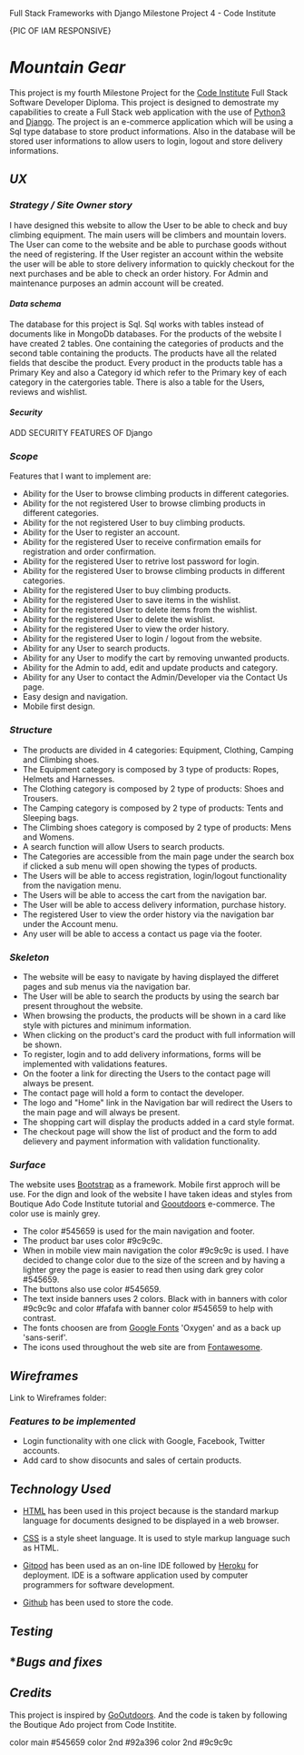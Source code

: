 Full Stack Frameworks with Django Milestone Project 4 - Code Institute

{PIC OF IAM RESPONSIVE}

# **_Mountain Gear_**

This project is my fourth Milestone Project for the [Code Institute](https://codeinstitute.net/) Full Stack Software Developer Diploma. This project is designed to demostrate my capabilities to create a Full Stack web application with the use of [Python3](https://www.python.org/download/releases/3.0/) and 
[Django](https://www.djangoproject.com/). The project is an e-commerce application which will be using a Sql type database to store product informations. Also in the database will be stored user informations to allow users to login, logout and store delivery informations.


## **_UX_**  
### **_Strategy / Site Owner story_**

I have designed this website to allow the User to be able to check and buy climbing equipment. The main users will be climbers and mountain lovers. The User can come to the website and be able to purchase goods without the need of registering. If the User register an account within the website the user will be able to store delivery information to quickly checkout for the next purchases and be able to check an order history. For Admin and maintenance purposes an admin account will be created.

#### **_Data schema_**

The database for this project is Sql. Sql works with tables instead of documents like in MongoDb databases. For the products of the website I have created 2 tables. One containing the categories of products and the second table containing the products. The products have all the related fields that descibe the product. Every product in the products table has a Primary Key and also a Category id which refer to the Primary key of each category in the catergories table.
There is also a table for the Users, reviews and wishlist.

#### **_Security_**
ADD SECURITY FEATURES OF Django

### **_Scope_**

Features that I want to implement are:

* Ability for the User to browse climbing products in different categories.
* Ability for the not registered User to browse climbing products in different categories.
* Ability for the not registered User to buy climbing products.
* Ability for the User to register an account. 
* Ability for the registered User to receive confirmation emails for registration and order confirmation.
* Ability for the registered User to retrive lost password for login.
* Ability for the registered User to browse climbing products in different categories.
* Ability for the registered User to buy climbing products.
* Ability for the registered User to save items in the wishlist.
* Ability for the registered User to delete items from the wishlist.
* Ability for the registered User to delete the wishlist.
* Ability for the registered User to view the order history.
* Ability for the registered User to login / logout from the website.
* Ability for any User to search products.
* Ability for any User to modify the cart by removing unwanted products.
* Ability for the Admin to add, edit and update products and category.
* Ability for any User to contact the Admin/Developer via the Contact Us page.
* Easy design and navigation.
* Mobile first design.


### **_Structure_**

* The products are divided in 4 categories: Equipment, Clothing, Camping and Climbing shoes.  
* The Equipment category is composed by 3 type of products: Ropes, Helmets and Harnesses.
* The Clothing category is composed by 2 type of products: Shoes and Trousers.
* The Camping category is composed by 2 type of products: Tents and Sleeping bags.
* The Climbing shoes category is composed by 2 type of products: Mens and Womens.
* A search function will allow Users to search products.  
* The Categories are accessible from the main page under the search box if clicked a sub menu will open showing the types of products.  
* The Users will be able to access registration, login/logout functionality from the navigation menu.  
* The Users will be able to access the cart from the navigation bar.
* The User will be able to access delivery information, purchase history.
* The registered User to view the order history via the navigation bar under the Account menu.
* Any user will be able to access a contact us page via the footer.


### **_Skeleton_**

* The website will be easy to navigate by having displayed the differet pages and sub menus via the navigation bar.
* The User will be able to search the products by using the search bar present throughout the website.
* When browsing the products, the products will be shown in a card like style with pictures and minimum information.
* When clicking on the product's card the product with full information will be shown.
* To register, login and to add delivery informations, forms will be implemented with validations features.
* On the footer a link for directing the Users to the contact page will always be present.
* The contact page will hold a form to contact the developer.
* The logo and "Home" link in the Navigation bar will redirect the Users to the main page and will always be present.
* The shopping cart will display the products added in a card style format.
* The checkout page will show the list of product and the form to add delievery and payment information with validation functionality.

### **_Surface_**

The website uses [Bootstrap](https://getbootstrap.com/) as a framework. Mobile first approch will be use. For the dign and look of the website I have taken ideas and styles from Boutique Ado Code Institute tutorial and [Gooutdoors](https://www.gooutdoors.co.uk/) e-commerce.
The color use is mainly grey.
* The color #545659 is used for the main navigation and footer.
* The product bar uses color #9c9c9c.
* When in mobile view main navigation the color #9c9c9c is used. I have decided to change color due to the size of the screen and by having a lighter grey the page is easier to read then using dark grey color #545659.
* The buttons also use color #545659.
* The text inside banners uses 2 colors. Black with in banners with color #9c9c9c and color #fafafa with banner color #545659 to help with contrast.
* The fonts choosen are from [Google Fonts](https://fonts.google.com/) 'Oxygen' and as a back up 'sans-serif'.
* The icons used throughout the web site are from [Fontawesome](https://fontawesome.com/).


## **_Wireframes_**

Link to Wireframes folder:

### **_Features to be implemented_**

* Login functionality with one click with Google, Facebook, Twitter accounts.
* Add card to show disocunts and sales of certain products.

## **_Technology Used_** 

* [HTML](https://en.wikipedia.org/wiki/HTML) has been used in this project because is the standard markup language for documents designed to be displayed in a web browser.

* [CSS](https://en.wikipedia.org/wiki/CSS)
is a style sheet language. It is used to style markup language such as HTML.

* [Gitpod](https://gitpod.io) has been used as an on-line IDE followed by [Heroku](https://www.heroku.com/) for deployment. IDE is a software application used by computer programmers for software development.
* [Github](https://github.com/) has been used to store the code.


## **_Testing_**


## **_Bugs and fixes_*



## **_Credits_**

This project is inspired by [GoOutdoors](https://www.gooutdoors.co.uk/). And the code is taken by following the Boutique Ado project from Code Institite.



color main #545659
color 2nd  #92a396
color 2nd  #9c9c9c
